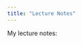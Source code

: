 ```yaml
---
title: "Lecture Notes"
---
```


My lecture notes:

<!-- ### Topic

*   **[example](url)** 
[[pdf]](/notes/general-relativity.pdf) 
    <br>*example notes* -->


<!-- * {{< staticref "notes/general-relativity.pdf" "newtab" >}} example notes {{< /staticref >}} -->

<!-- ### Quantum computing  -->

<!-- * resource 1
* resource 2

A summary of key concepts in general relativity, based on a graduate-level course. -->
<!-- *   [Example Notes](/notes/general-relativity.pdf)


### Additional Notes

*   **[An Introduction to Quantum Mechanics](https://www.example.com/quantum-intro)** [[pdf]](/notes/quantum-mechanics.pdf)
    <br>*Introductory notes for the PHYS 101 course, covering wave-particle duality and the Schrödinger equation.*
*   **[General Relativity Field Notes](https://arxiv.org/abs/1234.5678)** 
[[pdf]](/notes/general-relativity.pdf) 
[[arXiv]](https://arxiv.org/abs/1234.5678)
    <br>*A summary of key concepts in general relativity, based on a graduate-level course.* -->